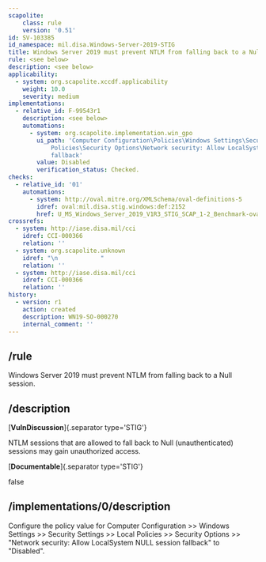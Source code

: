 ```yaml
---
scapolite:
    class: rule
    version: '0.51'
id: SV-103385
id_namespace: mil.disa.Windows-Server-2019-STIG
title: Windows Server 2019 must prevent NTLM from falling back to a Null session.
rule: <see below>
description: <see below>
applicability:
  - system: org.scapolite.xccdf.applicability
    weight: 10.0
    severity: medium
implementations:
  - relative_id: F-99543r1
    description: <see below>
    automations:
      - system: org.scapolite.implementation.win_gpo
        ui_path: 'Computer Configuration\Policies\Windows Settings\Security Settings\Local
            Policies\Security Options\Network security: Allow LocalSystem NULL session
            fallback'
        value: Disabled
        verification_status: Checked.
checks:
  - relative_id: '01'
    automations:
      - system: http://oval.mitre.org/XMLSchema/oval-definitions-5
        idref: oval:mil.disa.stig.windows:def:2152
        href: U_MS_Windows_Server_2019_V1R3_STIG_SCAP_1-2_Benchmark-oval.xml
crossrefs:
  - system: http://iase.disa.mil/cci
    idref: CCI-000366
    relation: ''
  - system: org.scapolite.unknown
    idref: "\n            "
    relation: ''
  - system: http://iase.disa.mil/cci
    idref: CCI-000366
    relation: ''
history:
  - version: r1
    action: created
    description: WN19-SO-000270
    internal_comment: ''
---
```



## /rule

Windows Server 2019 must prevent NTLM from falling back to a Null session.

## /description

[**VulnDiscussion**]{.separator type='STIG'}

NTLM sessions that are allowed to fall back to Null (unauthenticated) sessions may gain unauthorized access.

[**Documentable**]{.separator type='STIG'}

false

## /implementations/0/description

Configure the policy value for Computer Configuration >> Windows Settings >> Security Settings >> Local Policies >> Security Options >> "Network security: Allow LocalSystem NULL session fallback" to "Disabled".
